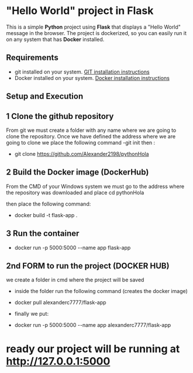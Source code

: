 # "Hello World" project in Flask

This is a simple **Python** project using **Flask** that displays a "Hello World" message in the browser. The project is dockerized, so you can easily run it on any system that has **Docker** installed.

## Requirements
- git installed on your system. [GIT installation instructions](https://git-scm.com/downloads)
- Docker installed on your system. [Docker installation instructions](https://docs.docker.com/get-docker/)

## Setup and Execution
## 1 Clone the github repository
From git we must create a folder with any name where we are going to clone the repository.
Once we have defined the address where we are going to clone
we place the following command
-git init
then :
- git clone https://github.com/Alexander2198/pythonHola

## 2 Build the Docker image (DockerHub)
From the CMD of your Windows system we must go to the address where the repository was downloaded and place cd pythonHola

then place the following command:
* docker build -t flask-app .

## 3 Run the container
* docker run -p 5000:5000 --name app flask-app

## 2nd FORM to run the project (DOCKER HUB)
we create a folder in cmd where the project will be saved
- inside the folder run the following command (creates the docker image)
* docker pull alexanderc7777/flask-app
- finally we put:
* docker run -p 5000:5000 --name app alexanderc7777/flask-app
# ready our project will be running at http://127.0.0.1:5000
